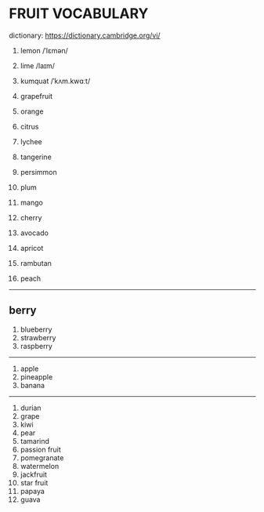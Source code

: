 # FRUIT VOCABULARY

dictionary: https://dictionary.cambridge.org/vi/

1. lemon /ˈlɛmən/
2. lime /laɪm/
3. kumquat /ˈkʌm.kwɑːt/
4. grapefruit
5. orange
6. citrus

1. lychee
2. tangerine
3. persimmon 
4. plum
5. mango
6. cherry
7. avocado 
8. apricot
9. rambutan
10. peach 
-----
## berry 
1. blueberry
2. strawberry
3. raspberry
-----
1. apple 
2. pineapple
3. banana
-----
1. durian
2. grape
3. kiwi
4. pear
5. tamarind
6. passion fruit
7. pomegranate
8. watermelon
9. jackfruit
10. star fruit
11. papaya
12. guava
